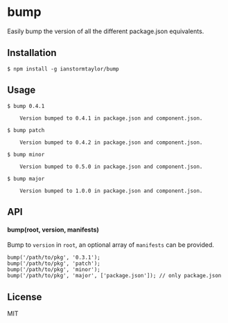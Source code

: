 
# bump

  Easily bump the version of all the different package.json equivalents.

## Installation

    $ npm install -g ianstormtaylor/bump

## Usage

    $ bump 0.4.1

        Version bumped to 0.4.1 in package.json and component.json.

    $ bump patch

        Version bumped to 0.4.2 in package.json and component.json.

    $ bump minor

        Version bumped to 0.5.0 in package.json and component.json.

    $ bump major

        Version bumped to 1.0.0 in package.json and component.json.

## API

#### bump(root, version, manifests)

  Bump to `version` in `root`, an optional array of `manifests` can be provided.

    bump('/path/to/pkg', '0.3.1');
    bump('/path/to/pkg', 'patch');
    bump('/path/to/pkg', 'minor');
    bump('/path/to/pkg', 'major', ['package.json']); // only package.json


## License

  MIT
